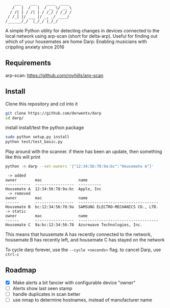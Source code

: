 ```
    ___    ___    ____  ____
   /   |  /   |  / __ \/ __ \
  / /| | / /| | / /_/ / /_/ /
 / /_| |/ ___ |/ _, _/ ____/
/______/_/  |_/_/ |_/_/      
```

A simple Python utility for detecting changes in devices connected to the local network using arp-scan (short for delta-arp).
Useful for finding out which of your housemates are home
Darp: Enabling musicians with crippling anxiety since 2016

Requirements
----

arp-scan: https://github.com/royhills/arp-scan

Install
----

Clone this repository and cd into it

```bash
git clone https://github.com/derwentx/darp
cd darp/

```

install install/test the python package

```bash
sudo python setup.py install
python test/test_basic.py
```

Play around with the scanner. if there has been an update, then something like this will print

```bash
python -m darp --set-owners '{"12:34:56:78:9a:bc":"Housemate A"}'
```
```
 -> added
owner        mac                name      
-----------  -----------------  ----------
Housemate A  12:34:56:78:9a:bc  Apple, Inc
 -> removed
owner        mac                name
------       -----------------  -----------------------------------
Housemate B  bc:12:34:56:78:9a  SAMSUNG ELECTRO-MECHANICS CO., LTD.
-> static
owner        mac                name
------       -----------------  -----------------------------------
Housemate C  9a:bc:12:34:56:78  Azurewave Technologies, Inc.
```

This means that housemate A has recently connected to the network, housemate B has recently left, and housemate C has stayed on the network

To cycle darp forever, use the `--cycle <seconds>` flag. to cancel Darp, use `ctrl-c`

Roadmap
----

- [x] Make alerts a bit fancier with configurable device "owner"
- [ ] Alerts show last seen stamp
- [ ] handle duplicates in scan better
- [ ] use nmap to determine hostnames, instead of manufacturer name
